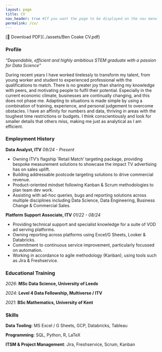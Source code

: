 ```yaml
---
layout: page
title: CV
nav_header: true #If you want the page to be displayed on the nav menu on top of the site, leave "true" here. If not, you can leave it blank
permalink: /cv/
---
```


[📄 Download PDF](../assets/Ben Coake CV.pdf)

### Profile
*“Dependable, efficient and highly ambitious STEM graduate with a passion for Data Science”*

During recent years I have worked tirelessly to transform my talent, from young worker and student to experienced professional with the qualifications to match. There is no greater joy than sharing my knowledge with peers, and motivating people to fulfil their potential. Especially in the current economic climate, businesses are continually changing, and this does not phase me. Adapting to situations is made simple by using a combination of training, experience, and personal judgement to overcome obstacles. I have an affinity for numbers and data, thriving in areas with the toughest time restrictions or budgets. I think conscientiously and look for smaller details that others miss, making me just as analytical as I am efficient.

### Employment History
**Data Analyst, ITV** 
*09/24 - Present*
- Owning ITV’s flagship ’Retail Match’ targeting package, providing bespoke measurement solutions to showcase the impact TV advertising has on sales uplift.
- Building addressable postcode targeting solutions to drive commercial revenue.
- Product-oriented mindset following Kanban & Scrum methodologies to plan team dev work.
- Assisting with ad-hoc queries, bugs and reporting solutions across multiple disciplines including Data Science, Data Engineering, Business Change & Commercial Sales.

**Platform Support Associate, ITV** 
*01/22 - 08/24*
- Providing technical support and specialist knowledge for a suite of VOD ad serving platforms.
- Owning reporting across platforms using Excel/G Sheets, Looker & Databricks.
- Commitment to continuous service improvement, particularly focussed on automation.
- Working in accordance to agile methodology (Kanban), using tools such as Jira & Freshservice.

### Educational Training
*2026*: **MSc Data Science, University of Leeds**

*2024*: **Level 4 Data Fellowship, Multiverse / ITV**

*2021*: **BSc Mathematics, University of Kent** 


### Skills
**Data Tooling**: MS Excel / G Sheets, GCP, Databricks, Tableau

**Programming**: SQL, Python, R, LaTeX

**ITSM & Project Management**: Jira, Freshservice, Scrum, Kanban